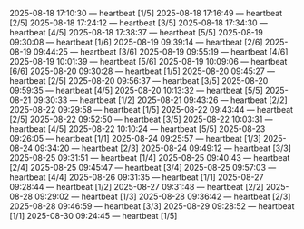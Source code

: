2025-08-18 17:10:30 — heartbeat [1/5]
2025-08-18 17:16:49 — heartbeat [2/5]
2025-08-18 17:24:12 — heartbeat [3/5]
2025-08-18 17:34:30 — heartbeat [4/5]
2025-08-18 17:38:37 — heartbeat [5/5]
2025-08-19 09:30:08 — heartbeat [1/6]
2025-08-19 09:39:14 — heartbeat [2/6]
2025-08-19 09:44:25 — heartbeat [3/6]
2025-08-19 09:55:19 — heartbeat [4/6]
2025-08-19 10:01:39 — heartbeat [5/6]
2025-08-19 10:09:06 — heartbeat [6/6]
2025-08-20 09:30:28 — heartbeat [1/5]
2025-08-20 09:45:27 — heartbeat [2/5]
2025-08-20 09:56:37 — heartbeat [3/5]
2025-08-20 09:59:35 — heartbeat [4/5]
2025-08-20 10:13:32 — heartbeat [5/5]
2025-08-21 09:30:33 — heartbeat [1/2]
2025-08-21 09:43:26 — heartbeat [2/2]
2025-08-22 09:29:58 — heartbeat [1/5]
2025-08-22 09:43:44 — heartbeat [2/5]
2025-08-22 09:52:50 — heartbeat [3/5]
2025-08-22 10:03:31 — heartbeat [4/5]
2025-08-22 10:10:24 — heartbeat [5/5]
2025-08-23 09:26:05 — heartbeat [1/1]
2025-08-24 09:25:57 — heartbeat [1/3]
2025-08-24 09:34:20 — heartbeat [2/3]
2025-08-24 09:49:12 — heartbeat [3/3]
2025-08-25 09:31:51 — heartbeat [1/4]
2025-08-25 09:40:43 — heartbeat [2/4]
2025-08-25 09:45:47 — heartbeat [3/4]
2025-08-25 09:57:03 — heartbeat [4/4]
2025-08-26 09:31:35 — heartbeat [1/1]
2025-08-27 09:28:44 — heartbeat [1/2]
2025-08-27 09:31:48 — heartbeat [2/2]
2025-08-28 09:29:02 — heartbeat [1/3]
2025-08-28 09:36:42 — heartbeat [2/3]
2025-08-28 09:46:59 — heartbeat [3/3]
2025-08-29 09:28:52 — heartbeat [1/1]
2025-08-30 09:24:45 — heartbeat [1/5]
